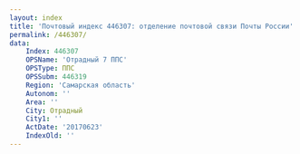 ```yaml
---
layout: index
title: 'Почтовый индекс 446307: отделение почтовой связи Почты России'
permalink: /446307/
data:
    Index: 446307
    OPSName: 'Отрадный 7 ППС'
    OPSType: ППС
    OPSSubm: 446319
    Region: 'Самарская область'
    Autonom: ''
    Area: ''
    City: Отрадный
    City1: ''
    ActDate: '20170623'
    IndexOld: ''
---
```

